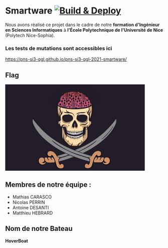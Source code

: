 # Smartware [![Build & Deploy](https://github.com/pns-si3-qgl/pns-si3-qgl-2021-smartware/actions/workflows/integration.yml/badge.svg)](https://github.com/pns-si3-qgl/pns-si3-qgl-2021-smartware/actions/workflows/integration.yml)

Nous avons réalisé ce projet dans le cadre de notre **formation d'Ingénieur en Sciences Informatiques** à **l'École Polytechnique de l'Université de Nice** (Polytech Nice-Sophia).


### Les tests de mutations sont accessibles ici
https://pns-si3-qgl.github.io/pns-si3-qgl-2021-smartware/


## Flag
 ![Flag](flag.png) 

## Membres de notre équipe :
 - Mathias CARASCO
 - Nicolas PERRIN
 - Antoine DESANTI
 - Matthieu HEBRARD
 
 ## Nom de notre Bateau
 **HoverBoat**
 
